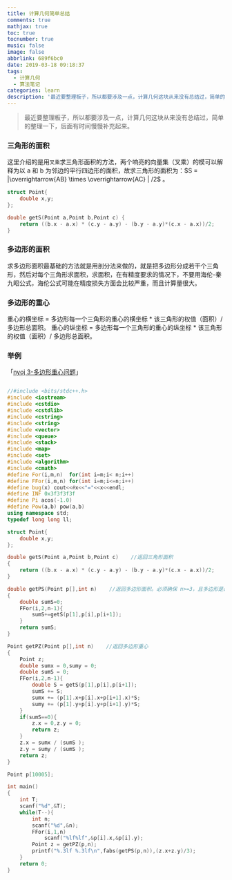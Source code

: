 ```yaml
---
title: 计算几何简单总结
comments: true
mathjax: true
toc: true
tocnumber: true
music: false
image: false
abbrlink: 689f6bc0
date: 2019-03-18 09:18:37
tags:
  - 计算几何
  - 算法笔记
categories: learn
description: '最近要整理板子，所以都要涉及一点，计算几何这块从来没有总结过，简单的整理一下，后面有时间慢慢补充起来。'
---
```




> 最近要整理板子，所以都要涉及一点，计算几何这块从来没有总结过，简单的整理一下，后面有时间慢慢补充起来。



### 三角形的面积

这里介绍的是用`叉乘`求三角形面积的方法，两个响亮的向量集（叉乘）的模可以解释为以 a 和 b 为邻边的平行四边形的面积，故求三角形的面积为：$S = |\overrightarrow{AB} \times \overrightarrow{AC} | /2$ 。

```c++
struct Point{
    double x,y;
};

double getS(Point a,Point b,Point c) {  
    return ((b.x - a.x) * (c.y - a.y) - (b.y - a.y)*(c.x - a.x))/2;  
}
```



### 多边形的面积

求多边形面积最基础的方法就是用剖分法来做的，就是把多边形分成若干个三角形，然后对每个三角形求面积，求面积，在有精度要求的情况下，不要用海伦-秦九昭公式，海伦公式可能在精度损失方面会比较严重，而且计算量很大。



### 多边形的重心

重心的横坐标 = 多边形每一个三角形的重心的横坐标 \* 该三角形的权值（面积）/ 多边形总面积。
重心的纵坐标 = 多边形每一个三角形的重心的纵坐标 \* 该三角形的权值（面积）/ 多边形总面积。



### 举例

「[nyoj 3-多边形重心问题](http://nyoj.top/problem/3)」

```c++

//#include <bits/stdc++.h>
#include <iostream>
#include <cstdio>
#include <cstdlib>
#include <cstring>
#include <string>
#include <vector>
#include <queue>
#include <stack>
#include <map>
#include <set>
#include <algorithm>
#include <cmath>
#define For(i,m,n)  for(int i=m;i< n;i++)
#define FFor(i,m,n) for(int i=m;i<=n;i++)
#define bug(x) cout<<#x<<"="<<x<<endl;
#define INF 0x3f3f3f3f
#define Pi acos(-1.0) 
#define Pow(a,b) pow(a,b)
using namespace std;
typedef long long ll;

struct Point{
    double x,y;
};

double getS(Point a,Point b,Point c)    //返回三角形面积 
{  
    return ((b.x - a.x) * (c.y - a.y) - (b.y - a.y)*(c.x - a.x))/2;  
}

double getPS(Point p[],int n)    //返回多边形面积。必须确保 n>=3，且多边形是凸多边形 
{
    double sumS=0;
    FFor(i,2,n-1){
        sumS+=getS(p[1],p[i],p[i+1]);
    }
    return sumS;
}

Point getPZ(Point p[],int n)    //返回多边形重心
{
    Point z;
    double sumx = 0,sumy = 0;
    double sumS = 0;
    FFor(i,2,n-1){
        double S = getS(p[1],p[i],p[i+1]);
        sumS += S;
        sumx += (p[1].x+p[i].x+p[i+1].x)*S;
        sumy += (p[1].y+p[i].y+p[i+1].y)*S;
    }
    if(sumS==0){
        z.x = 0,z.y = 0;
        return z;
    }
    z.x = sumx / (sumS );
    z.y = sumy / (sumS );
    return z;
}

Point p[10005];

int main()
{
    int T;
    scanf("%d",&T);
    while(T--){
        int n;
        scanf("%d",&n);
        FFor(i,1,n)
            scanf("%lf%lf",&p[i].x,&p[i].y);
        Point z = getPZ(p,n);
        printf("%.3lf %.3lf\n",fabs(getPS(p,n)),(z.x+z.y)/3);
    }
    return 0;
}
```





